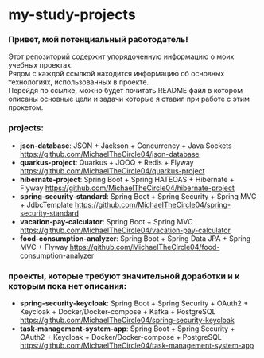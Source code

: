 # my-study-projects

### Привет, мой потенциальный работодатель!  

Этот репозиторий содержит упорядоченную информацию о моих учебных проектах.   
Рядом с каждой ссылкой находится информацию об основных технологиях, использованных в проекте.   
Перейдя по ссылке, можно будет почитать README файл в котором описаны основные цели и задачи которые я ставил при работе с этим прокетом.

### projects:

- **json-database**: JSON + Jackson + Concurrency + Java Sockets https://github.com/MichaelTheCircle04/json-database
- **quarkus-project**: Quarkus + JOOQ + Redis + Flyway https://github.com/MichaelTheCircle04/quarkus-project
- **hibernate-project**: Spring Boot + Spring HATEOAS + Hibernate + Flyway https://github.com/MichaelTheCircle04/hibernate-project
- **spring-security-standard**: Spring Boot + Spring Security + Spring MVC + JdbcTemplate https://github.com/MichaelTheCircle04/spring-security-standard
- **vacation-pay-calculator**: Spring Boot + Spring MVC https://github.com/MichaelTheCircle04/vacation-pay-calculator
- **food-consumption-analyzer**: Spring Boot + Spring Data JPA + Spring MVC + Flyway https://github.com/MichaelTheCircle04/food-consumption-analyzer

### проекты, которые требуют значительной доработки и к которым пока нет описания:
- **spring-security-keycloak**: Spring Boot + Spring Security + OAuth2 + Keycloak + Docker/Docker-compose + Kafka + PostgreSQL https://github.com/MichaelTheCircle04/spring-security-keycloak
- **task-management-system-app**: Spring Boot + Spring Security + OAuth2 + Keycloak + Docker/Docker-compose + PostgreSQL https://github.com/MichaelTheCircle04/task-management-system-app
